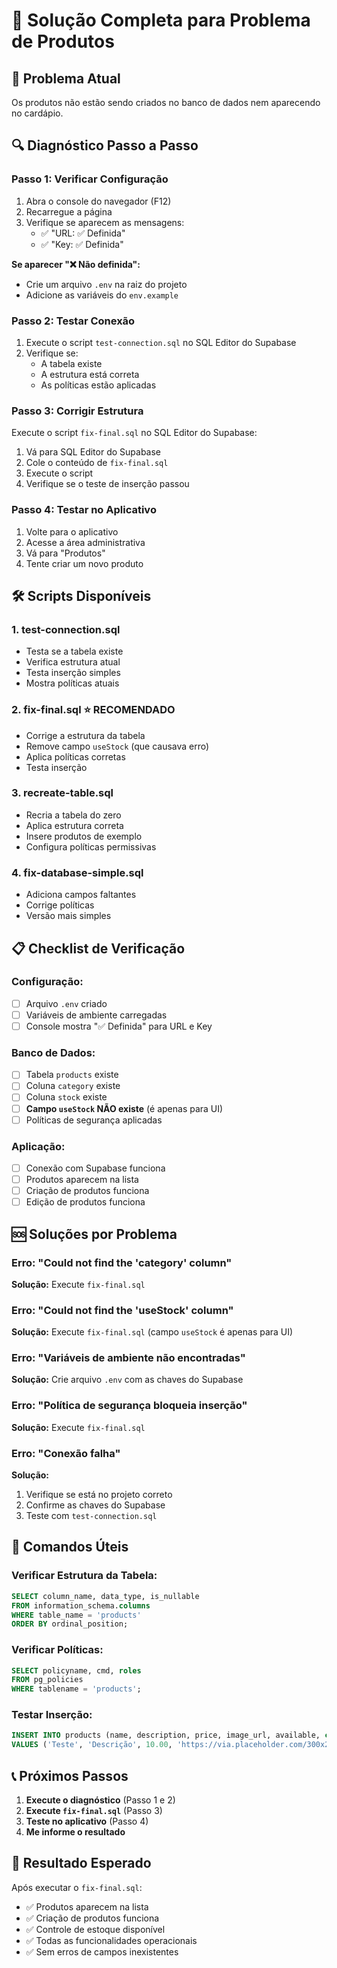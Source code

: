 # 🔧 Solução Completa para Problema de Produtos

## 🚨 Problema Atual

Os produtos não estão sendo criados no banco de dados nem aparecendo no cardápio.

## 🔍 Diagnóstico Passo a Passo

### **Passo 1: Verificar Configuração**

1. Abra o console do navegador (F12)
2. Recarregue a página
3. Verifique se aparecem as mensagens:
   - ✅ "URL: ✅ Definida"
   - ✅ "Key: ✅ Definida"

**Se aparecer "❌ Não definida":**

- Crie um arquivo `.env` na raiz do projeto
- Adicione as variáveis do `env.example`

### **Passo 2: Testar Conexão**

1. Execute o script `test-connection.sql` no SQL Editor do Supabase
2. Verifique se:
   - A tabela existe
   - A estrutura está correta
   - As políticas estão aplicadas

### **Passo 3: Corrigir Estrutura**

Execute o script `fix-final.sql` no SQL Editor do Supabase:

1. Vá para SQL Editor do Supabase
2. Cole o conteúdo de `fix-final.sql`
3. Execute o script
4. Verifique se o teste de inserção passou

### **Passo 4: Testar no Aplicativo**

1. Volte para o aplicativo
2. Acesse a área administrativa
3. Vá para "Produtos"
4. Tente criar um novo produto

## 🛠️ Scripts Disponíveis

### **1. test-connection.sql**

- Testa se a tabela existe
- Verifica estrutura atual
- Testa inserção simples
- Mostra políticas atuais

### **2. fix-final.sql** ⭐ **RECOMENDADO**

- Corrige a estrutura da tabela
- Remove campo `useStock` (que causava erro)
- Aplica políticas corretas
- Testa inserção

### **3. recreate-table.sql**

- Recria a tabela do zero
- Aplica estrutura correta
- Insere produtos de exemplo
- Configura políticas permissivas

### **4. fix-database-simple.sql**

- Adiciona campos faltantes
- Corrige políticas
- Versão mais simples

## 📋 Checklist de Verificação

### **Configuração:**

- [ ] Arquivo `.env` criado
- [ ] Variáveis de ambiente carregadas
- [ ] Console mostra "✅ Definida" para URL e Key

### **Banco de Dados:**

- [ ] Tabela `products` existe
- [ ] Coluna `category` existe
- [ ] Coluna `stock` existe
- [ ] **Campo `useStock` NÃO existe** (é apenas para UI)
- [ ] Políticas de segurança aplicadas

### **Aplicação:**

- [ ] Conexão com Supabase funciona
- [ ] Produtos aparecem na lista
- [ ] Criação de produtos funciona
- [ ] Edição de produtos funciona

## 🆘 Soluções por Problema

### **Erro: "Could not find the 'category' column"**

**Solução:** Execute `fix-final.sql`

### **Erro: "Could not find the 'useStock' column"**

**Solução:** Execute `fix-final.sql` (campo `useStock` é apenas para UI)

### **Erro: "Variáveis de ambiente não encontradas"**

**Solução:** Crie arquivo `.env` com as chaves do Supabase

### **Erro: "Política de segurança bloqueia inserção"**

**Solução:** Execute `fix-final.sql`

### **Erro: "Conexão falha"**

**Solução:**

1. Verifique se está no projeto correto
2. Confirme as chaves do Supabase
3. Teste com `test-connection.sql`

## 🔧 Comandos Úteis

### **Verificar Estrutura da Tabela:**

```sql
SELECT column_name, data_type, is_nullable
FROM information_schema.columns
WHERE table_name = 'products'
ORDER BY ordinal_position;
```

### **Verificar Políticas:**

```sql
SELECT policyname, cmd, roles
FROM pg_policies
WHERE tablename = 'products';
```

### **Testar Inserção:**

```sql
INSERT INTO products (name, description, price, image_url, available, category, stock)
VALUES ('Teste', 'Descrição', 10.00, 'https://via.placeholder.com/300x200', true, 'marmitas', null);
```

## 📞 Próximos Passos

1. **Execute o diagnóstico** (Passo 1 e 2)
2. **Execute `fix-final.sql`** (Passo 3)
3. **Teste no aplicativo** (Passo 4)
4. **Me informe o resultado**

## 🎯 Resultado Esperado

Após executar o `fix-final.sql`:

- ✅ Produtos aparecem na lista
- ✅ Criação de produtos funciona
- ✅ Controle de estoque disponível
- ✅ Todas as funcionalidades operacionais
- ✅ Sem erros de campos inexistentes
